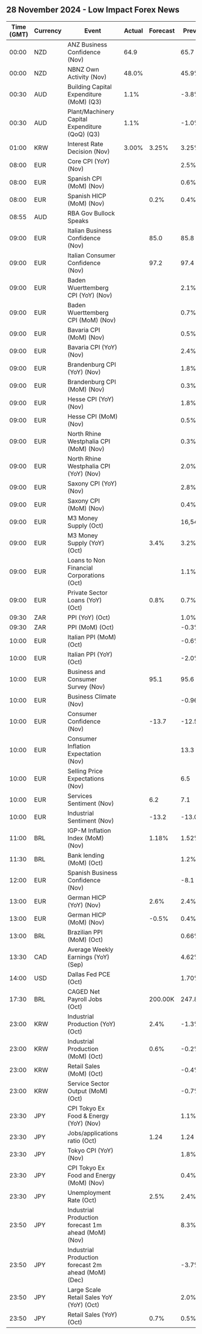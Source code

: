 ## 28 November 2024 - Low Impact Forex News

| Time (GMT) | Currency | Event | Actual | Forecast | Previous |
|------|----------|-------|--------|----------|----------|
| 00:00 | NZD | ANZ Business Confidence (Nov) | 64.9 |  | 65.7 |
| 00:00 | NZD | NBNZ Own Activity (Nov) | 48.0% |  | 45.9% |
| 00:30 | AUD | Building Capital Expenditure (MoM) (Q3) | 1.1% |  | -3.8% |
| 00:30 | AUD | Plant/Machinery Capital Expenditure (QoQ) (Q3) | 1.1% |  | -1.0% |
| 01:00 | KRW | Interest Rate Decision (Nov) | 3.00% | 3.25% | 3.25% |
| 08:00 | EUR | Core CPI (YoY) (Nov) |  |  | 2.5% |
| 08:00 | EUR | Spanish CPI (MoM) (Nov) |  |  | 0.6% |
| 08:00 | EUR | Spanish HICP (MoM) (Nov) |  | 0.2% | 0.4% |
| 08:55 | AUD | RBA Gov Bullock Speaks |  |  |  |
| 09:00 | EUR | Italian Business Confidence (Nov) |  | 85.0 | 85.8 |
| 09:00 | EUR | Italian Consumer Confidence (Nov) |  | 97.2 | 97.4 |
| 09:00 | EUR | Baden Wuerttemberg CPI (YoY) (Nov) |  |  | 2.1% |
| 09:00 | EUR | Baden Wuerttemberg CPI (MoM) (Nov) |  |  | 0.7% |
| 09:00 | EUR | Bavaria CPI (MoM) (Nov) |  |  | 0.5% |
| 09:00 | EUR | Bavaria CPI (YoY) (Nov) |  |  | 2.4% |
| 09:00 | EUR | Brandenburg CPI (YoY) (Nov) |  |  | 1.8% |
| 09:00 | EUR | Brandenburg CPI (MoM) (Nov) |  |  | 0.3% |
| 09:00 | EUR | Hesse CPI (YoY) (Nov) |  |  | 1.8% |
| 09:00 | EUR | Hesse CPI (MoM) (Nov) |  |  | 0.5% |
| 09:00 | EUR | North Rhine Westphalia CPI (MoM) (Nov) |  |  | 0.3% |
| 09:00 | EUR | North Rhine Westphalia CPI (YoY) (Nov) |  |  | 2.0% |
| 09:00 | EUR | Saxony CPI (YoY) (Nov) |  |  | 2.8% |
| 09:00 | EUR | Saxony CPI (MoM) (Nov) |  |  | 0.4% |
| 09:00 | EUR | M3 Money Supply (Oct) |  |  | 16,548.7B |
| 09:00 | EUR | M3 Money Supply (YoY) (Oct) |  | 3.4% | 3.2% |
| 09:00 | EUR | Loans to Non Financial Corporations (Oct) |  |  | 1.1% |
| 09:00 | EUR | Private Sector Loans (YoY) (Oct) |  | 0.8% | 0.7% |
| 09:30 | ZAR | PPI (YoY) (Oct) |  |  | 1.0% |
| 09:30 | ZAR | PPI (MoM) (Oct) |  |  | -0.3% |
| 10:00 | EUR | Italian PPI (MoM) (Oct) |  |  | -0.6% |
| 10:00 | EUR | Italian PPI (YoY) (Oct) |  |  | -2.0% |
| 10:00 | EUR | Business and Consumer Survey (Nov) |  | 95.1 | 95.6 |
| 10:00 | EUR | Business Climate (Nov) |  |  | -0.96 |
| 10:00 | EUR | Consumer Confidence (Nov) |  | -13.7 | -12.5 |
| 10:00 | EUR | Consumer Inflation Expectation (Nov) |  |  | 13.3 |
| 10:00 | EUR | Selling Price Expectations (Nov) |  |  | 6.5 |
| 10:00 | EUR | Services Sentiment (Nov) |  | 6.2 | 7.1 |
| 10:00 | EUR | Industrial Sentiment (Nov) |  | -13.2 | -13.0 |
| 11:00 | BRL | IGP-M Inflation Index (MoM) (Nov) |  | 1.18% | 1.52% |
| 11:30 | BRL | Bank lending (MoM) (Oct) |  |  | 1.2% |
| 12:00 | EUR | Spanish Business Confidence (Nov) |  |  | -8.1 |
| 13:00 | EUR | German HICP (YoY) (Nov) |  | 2.6% | 2.4% |
| 13:00 | EUR | German HICP (MoM) (Nov) |  | -0.5% | 0.4% |
| 13:00 | BRL | Brazilian PPI (MoM) (Oct) |  |  | 0.66% |
| 13:30 | CAD | Average Weekly Earnings (YoY) (Sep) |  |  | 4.62% |
| 14:00 | USD | Dallas Fed PCE (Oct) |  |  | 1.70% |
| 17:30 | BRL | CAGED Net Payroll Jobs (Oct) |  | 200.00K | 247.82K |
| 23:00 | KRW | Industrial Production (YoY) (Oct) |  | 2.4% | -1.3% |
| 23:00 | KRW | Industrial Production (MoM) (Oct) |  | 0.6% | -0.2% |
| 23:00 | KRW | Retail Sales (MoM) (Oct) |  |  | -0.4% |
| 23:00 | KRW | Service Sector Output (MoM) (Oct) |  |  | -0.7% |
| 23:30 | JPY | CPI Tokyo Ex Food & Energy (YoY) (Nov) |  |  | 1.1% |
| 23:30 | JPY | Jobs/applications ratio (Oct) |  | 1.24 | 1.24 |
| 23:30 | JPY | Tokyo CPI (YoY) (Nov) |  |  | 1.8% |
| 23:30 | JPY | CPI Tokyo Ex Food and Energy (MoM) (Nov) |  |  | 0.4% |
| 23:30 | JPY | Unemployment Rate (Oct) |  | 2.5% | 2.4% |
| 23:50 | JPY | Industrial Production forecast 1m ahead (MoM) (Nov) |  |  | 8.3% |
| 23:50 | JPY | Industrial Production forecast 2m ahead (MoM) (Dec) |  |  | -3.7% |
| 23:50 | JPY | Large Scale Retail Sales YoY (YoY) (Oct) |  |  | 2.0% |
| 23:50 | JPY | Retail Sales (YoY) (Oct) |  | 0.7% | 0.5% |
